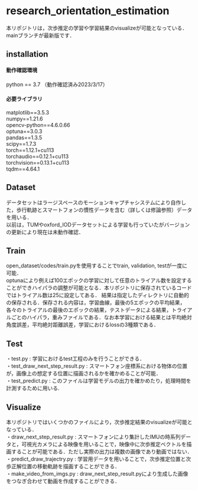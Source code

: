 # research_orientation_estimation
本リポジトリは，次歩推定の学習や学習結果のvisualizeが可能となっている．  
mainブランチが最新版です．

## installation
#### 動作確認環境
python  == 3.7
（動作確認済み2023/3/17）  

#### 必要ライブラリ
matplotlib==3.5.3  
numpy==1.21.6  
opencv-python==4.6.0.66  
optuna==3.0.3  
pandas==1.3.5  
scipy==1.7.3  
torch==1.12.1+cu113  
torchaudio==0.12.1+cu113  
torchvision==0.13.1+cu113  
tqdm==4.64.1  

## Dataset
データセットはラージスペースのモーションキャプチャシステムにより自作した，歩行軌跡とスマートフォンの慣性データを含む（詳しくは修論参照）データを用いる．  
以前は，TUMやoxford_IODデータセットによる学習も行っていたがバージョンの更新により現在は未動作確認．

## Train
open_dataset/codes/train.pyを使用することでtrain, validation, testが一度に可能．  
optunaにより例えば100エポックの学習に対して任意のトライアル数を設定することができハイパラの調整が可能となる．本リポジトリに保存されているコードではトライアル数は25に設定してある．
結果は指定したディレクトリに自動的の保存される．保存される内容は，学習曲線，最後の5エポックの平均結果，各々のトライアルの最後のエポックの結果，テストデータによる結果，トライアルごとのハイパラ，重みファイルである．なお本学習における結果とは平均絶対角度誤差，平均絶対距離誤差，学習におけるlossの3種類である．  

## Test
・test.py : 学習におけるtest工程のみを行うことができる．  
・test_draw_next_step_result.py : スマートフォン座標系における物体の位置が，画像上の想定する位置に描画されるかを確かめることが可能．  
・test_predict.py : このファイルは学習モデルの出力を確かめたり，処理時間を計測するために用いる.  

## Visualize
本リポジトリではいくつかのファイルにより，次歩推定結果のvisualizeが可能となっている．  
・draw_next_step_result.py : スマートフォンにより集計したIMUの時系列データと，可視光カメラによる映像を用いることで，映像中に次歩推定ベクトルを描画することが可能である．ただし実際の出力は複数の画像であり動画ではない．  
・predict_draw_trajectry.py : 学習用データを用いることで，次歩推定位置と次歩正解位置の移動軌跡を描画することができる．  
・make_video_from_imgs.py : draw_next_step_result.pyにより生成した画像をつなぎ合わせて動画を作成することができる．  
